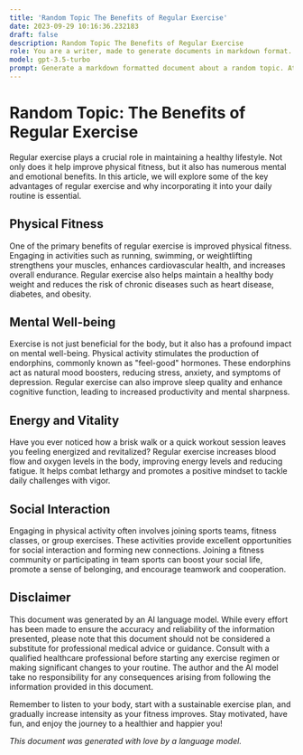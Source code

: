 ```yaml
---
title: 'Random Topic The Benefits of Regular Exercise'
date: 2023-09-29 10:16:36.232183
draft: false
description: Random Topic The Benefits of Regular Exercise
role: You are a writer, made to generate documents in markdown format. It is very important that all of the documents you generate are in valid markdown format.
model: gpt-3.5-turbo
prompt: Generate a markdown formatted document about a random topic. At the bottom, include a disclaimer explaining that the document was generated by you. The first line of the document should be the title. Make sure that the entire document is in proper markdown format, using a mix of various tags to make the document visually appealing.
---
```


# Random Topic: The Benefits of Regular Exercise

Regular exercise plays a crucial role in maintaining a healthy lifestyle. Not only does it help improve physical fitness, but it also has numerous mental and emotional benefits. In this article, we will explore some of the key advantages of regular exercise and why incorporating it into your daily routine is essential.

## Physical Fitness

One of the primary benefits of regular exercise is improved physical fitness. Engaging in activities such as running, swimming, or weightlifting strengthens your muscles, enhances cardiovascular health, and increases overall endurance. Regular exercise also helps maintain a healthy body weight and reduces the risk of chronic diseases such as heart disease, diabetes, and obesity.

## Mental Well-being

Exercise is not just beneficial for the body, but it also has a profound impact on mental well-being. Physical activity stimulates the production of endorphins, commonly known as "feel-good" hormones. These endorphins act as natural mood boosters, reducing stress, anxiety, and symptoms of depression. Regular exercise can also improve sleep quality and enhance cognitive function, leading to increased productivity and mental sharpness.

## Energy and Vitality

Have you ever noticed how a brisk walk or a quick workout session leaves you feeling energized and revitalized? Regular exercise increases blood flow and oxygen levels in the body, improving energy levels and reducing fatigue. It helps combat lethargy and promotes a positive mindset to tackle daily challenges with vigor.

## Social Interaction

Engaging in physical activity often involves joining sports teams, fitness classes, or group exercises. These activities provide excellent opportunities for social interaction and forming new connections. Joining a fitness community or participating in team sports can boost your social life, promote a sense of belonging, and encourage teamwork and cooperation.

## Disclaimer

This document was generated by an AI language model. While every effort has been made to ensure the accuracy and reliability of the information presented, please note that this document should not be considered a substitute for professional medical advice or guidance. Consult with a qualified healthcare professional before starting any exercise regimen or making significant changes to your routine. The author and the AI model take no responsibility for any consequences arising from following the information provided in this document.

Remember to listen to your body, start with a sustainable exercise plan, and gradually increase intensity as your fitness improves. Stay motivated, have fun, and enjoy the journey to a healthier and happier you!

*This document was generated with love by a language model.*
